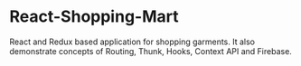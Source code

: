 # React-Shopping-Mart
React and Redux based application for shopping garments. It also demonstrate concepts of Routing, Thunk, Hooks, Context API and Firebase.
